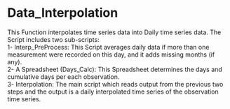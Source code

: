 # Data_Interpolation
This Function interpolates time series data into Daily time series data. The Script includes two sub-scripts:   
1- Interp_PreProcess: This Script averages daily data if more than one measurement were recorded on this day, and it adds missing months (if any).   
2- A Spreadsheet (Days_Calc): This Spreadsheet determines the days and cumulative days per each observation.   
3- Interpolation: The main script which reads output from the previous two steps and the output is a daily interpolated time series of the observation time series. 
